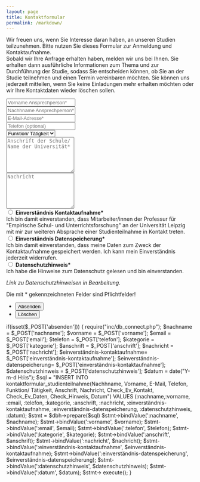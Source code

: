 ```yaml
---
layout: page
title: Kontaktformular
permalink: /markdown/
---
```

<html>

<p>Wir freuen uns, wenn Sie Interesse daran haben, an unseren Studien teilzunehmen. Bitte nutzen Sie dieses Formular zur Anmeldung und Kontaktaufnahme.<br>
Sobald wir Ihre Anfrage erhalten haben, melden wir uns bei Ihnen. Sie erhalten dann ausführliche Informationen zum Thema und zur Durchführung der Studie, sodass Sie entscheiden können, ob Sie an der Studie teilnehmen und einen Termin vereinbaren möchten. Sie können uns jederzeit mitteilen, wenn Sie keine Einladungen mehr erhalten möchten oder wir Ihre Kontaktdaten wieder löschen sollen.</p>

<form method="post" action="kontaktformular.php" method="POST">
			<div class="row uniform">
				<div class="6u 12u$(xsmall)">
					<input type="text" name="vorname" id="vorname" value="" placeholder="Vorname Ansprechperson*" required="Bitte füllen Sie dieses Feld aus!" />
				</div>
				<div class="6u 12u$(xsmall)">
					<input type="text" name="nachname" id="nachname" value="" placeholder="Nachhname Ansprechperson*" required="Bitte füllen Sie dieses Feld aus!" />
				</div>
				<div class="6u$ 12u$(xsmall)">
					<input type="email" name="email" id="email" value="" placeholder="E-Mail-Adresse*" required="Bitte füllen Sie dieses Feld aus!" />
				</div>
				<div class="6u$ 12u$(xsmall)">
					<input type="tel" name="telefon" id="telefon" value="" placeholder="Telefon (optional)" />
				</div>
				<!-- Break -->
				<div class="12u$">
					<div class="select-wrapper">
						<select name="kategorie" id="kategorie">
						    <option value="">Funktion/ Tätigkeit</option>
						    <option value="1">Schulleiter/in</option>
							<option value="1">Lehrer/in</option>
							<option value="1">Referendar/in</option>
							<option value="1">Student/in</option>
							<option value="1">Anderes</option>
						</select>
					</div>
				</div>
				<!-- Break -->
				<div class="12u$">
					<textarea name="anschrift" id="anschrift" 
					placeholder="Anschrift der Schule/ Name der Universität*" rows="6" required="Bitte füllen Sie dieses Feld aus!"></textarea> 
				</div>
				<div class="12u$">
					<textarea name="nachricht" id="nachricht" 
					placeholder="Nachricht" rows="6"></textarea>
				</div>
				<!-- Break -->
				<div class="4u 12u$(small)">
					<input type="radio" 
					id="einverständnis-kontaktaufnahme" 
					name="einverständnis-kontaktaufnahme" 
					required="Bitte füllen Sie dieses Feld aus!"> 
					<label for="einverständnis-kontaktaufnahme">
						<b>Einverständnis Kontaktaufnahme*</b><br>
						Ich bin damit einverstanden, dass Mitarbeiter/innen der Professur für "Empirische Schul- und Unterrichtsforschung" an der Universität Leipzig mit mir zur weiteren Absprache einer Studienteilnahme in Kontakt treten. 
					</label>
				</div>
				<div class="4u 12u$(small)">
					<input type="radio" 
					id="einverständnis-datenspeicherung"
					name="einverständnis-datenspeicherung" 
					required="Bitte füllen Sie dieses Feld aus!"> 
					<label for="einverständnis-datenspeicherung">
						<b>Einverständnis Datenspeicherung*</b><br>
						Ich bin damit einverstanden, dass meine Daten zum Zweck der Kontaktaufnahme gespeichert werden. Ich kann mein Einverständnis jederzeit widerrufen.
					</label>
				</div>
				<div class="4u$ 12u$(small)">
					<input type="radio" 
					id="datenschutzhinweis" 
					name="datenschutzhinweis"
					required="Bitte füllen Sie dieses Feld aus!">
					<label for="datenschutzhinweis">
						<b>Datenschutzhinweis*</b><br>
			    		Ich habe die Hinweise zum Datenschutz gelesen und bin einverstanden.
			    		<p><i>Link zu Datenschutzhinweisen in Bearbeitung.</i></p>
			    	</label>
				</div>
				<p> 
				Die mit * gekennzeichneten Felder sind Pflichtfelder!
			    </p>
				<!-- Break -->
				<div class="12u$">
					<ul class="actions">
						<li><input type="submit" name="absenden" value="Absenden" class="special" /></li>
						<li><input type="reset" name="löschen" value="Löschen" /></li>
					</ul>
				</div>
			</div>
		</form>
</html>

<?php>
     if(isset($_POST['absenden']))
     {
     	require("inc/db_connect.php");

     	$nachname = $_POST['nachname'];
     	$vorname = $_POST['vorname'];
     	$email = $_POST['email'];
     	$telefon = $_POST['telefon'];
     	$kategorie = $_POST['kategorie'];
     	$anschrift = $_POST['anschrift'];
     	$nachricht = $_POST['nachricht'];
     	$einverständnis-kontaktaufnahme= $_POST['einverständnis-kontaktaufnahme'];
     	$einverständnis-datenspeicherung= $_POST['einverständnis-kontaktaufnahme'];
     	$datenschutzhinweis = $_POST['datenschutzhinweis'];
     	$datum = date("Y-m-d H:i:s"); 

     	$sql = "INSERT INTO kontaktformular_studienteilnahme(Nachhname, Vorname, E-Mail, Telefon, Funktion/ Tätigkeit, Anschrift, Nachricht, Check_Ev_Kontakt, Check_Ev_Daten, Check_Hinweis, Datum") VALUES (:nachname,:vorname,  :email, :telefon, :kategorie, :anschrift, :nachricht, :einverständnis-kontaktaufnahme, :einverständnis-datenspeicherung, :datenschutzhinweis, :datum);
		$stmt = $dbh->prepare($sql)
		$stmt->bindValue(':nachname', $nachname);
		$stmt->bindValue(':vorname', $vorname);		
		$stmt->bindValue(':email', $email);
		$stmt->bindValue(':telefon', $telefon);
		$stmt->bindValue(':kategorie', $kategorie);
		$stmt->bindValue(':anschrift', $anschrift);
		$stmt->bindValue(':nachricht', $nachricht);
		$stmt->bindValue(':einverständnis-kontaktaufnahme', $einverständnis-kontaktaufnahme);
		$stmt->bindValue(':einverständnis-datenspeicherung', $einverständnis-datenspeicherung);
		$stmt->bindValue(':datenschutzhinweis', $datenschutzhinweis);
		$stmt->bindValue(':datum', $datum);

		$stmt-> execute();


     }
